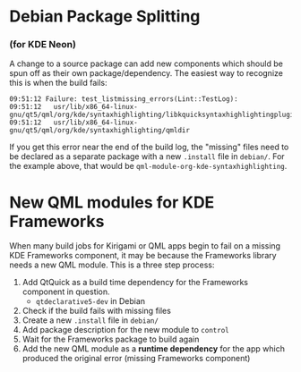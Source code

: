 # Debian Package Splitting
### (for KDE Neon)

A change to a source package can add new components which should be spun off as their own package/dependency. The easiest way to recognize this is when the build fails:

```
09:51:12 Failure: test_listmissing_errors(Lint::TestLog):
09:51:12   usr/lib/x86_64-linux-gnu/qt5/qml/org/kde/syntaxhighlighting/libkquicksyntaxhighlightingplugin.so
09:51:12   usr/lib/x86_64-linux-gnu/qt5/qml/org/kde/syntaxhighlighting/qmldir
```

If you get this error near the end of the build log, the "missing" files need to be declared as a separate package with a new `.install` file in `debian/`. For the example above, that would be `qml-module-org-kde-syntaxhighlighting`.

# New QML modules for KDE Frameworks

When many build jobs for Kirigami or QML apps begin to fail on a missing KDE Frameworks component, it may be because the Frameworks library needs a new QML module. This is a three step process:

1. Add QtQuick as a build time dependency for the Frameworks component in question.
    * `qtdeclarative5-dev` in Debian
2. Check if the build fails with missing files
3. Create a new `.install` file in `debian/`
4. Add package description for the new module to `control`
5. Wait for the Frameworks package to build again
6. Add the new QML module as a **runtime dependency** for the app which produced the original error (missing Frameworks component)
